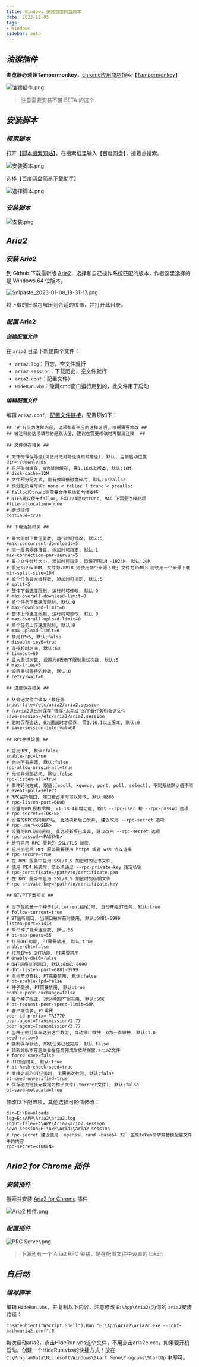```yaml
---
title: Windows 安装百度网盘脚本
date: 2022-12-05
tags:
- Windows
sidebar: auto
---
```


## ***油猴插件***

**浏览器必须装Tampermonkey**，[chrome应用商店](https://chrome.google.com/webstore/category/extensions?hl=zh-CN)搜索【[Tampermonkey](https://chrome.google.com/webstore/search/Tampermonkey?hl=zh-CN)】

![油猴插件.png](https://s2.loli.net/2022/12/25/z7c3V9sAR6KUCiG.png)

> 注意需要安装不带 BETA 的这个

## ***安装脚本***

### ***搜索脚本***

打开【[脚本搜索网站](http://greasyfork.org/zh-CN)】，在搜索框里输入【百度网盘】，接着点搜索。

![安装脚本.png](https://s2.loli.net/2022/12/25/r8VO1ogJyua4S6Z.png)

选择【百度网盘简易下载助手】

![选择脚本.png](https://s2.loli.net/2022/12/25/3RtvzLIiMOxcAnf.png)

### ***安装脚本***

![安装.png](https://s2.loli.net/2022/12/25/qxaRKAfpiwLyZdz.png)

## ***Aria2***

### ***安装 Aria2***

到 Github 下载最新版 [Aria2](https://github.com/aria2/aria2/releases)，选择和自己操作系统匹配的版本，作者这里选择的是 Windows 64 位版本。

![Snipaste_2023-01-08_18-31-17.png](https://s2.loli.net/2023/01/08/iw23tWnp16elrMb.png)

将下载的压缩包解压到合适的位置，并打开此目录。

### ***配置* Aria2**

#### ***创建配置文件***

在 `aria2` 目录下新建四个文件：

- `aria2.log`：日志，空文件就行
- `aria2.session`：下载历史，空文件就行
- `aria2.conf`：配置文件）
- `HideRun.vbs`：隐藏cmd窗口运行用到的，此文件用于启动

#### ***编辑配置文件***

编辑 `aria2.conf`，[配置文件链接](http://aria2c.com/archiver/aria2.conf )，配置项如下：

```shell
## '#'开头为注释内容, 选项都有相应的注释说明, 根据需要修改 ##
## 被注释的选项填写的是默认值, 建议在需要修改时再取消注释  ##

## 文件保存相关 ##

# 文件的保存路径(可使用绝对路径或相对路径), 默认: 当前启动位置
dir=~/downloads
# 启用磁盘缓存, 0为禁用缓存, 需1.16以上版本, 默认:16M
# disk-cache=32M
# 文件预分配方式, 能有效降低磁盘碎片, 默认:prealloc
# 预分配所需时间: none < falloc ? trunc < prealloc
# falloc和trunc则需要文件系统和内核支持
# NTFS建议使用falloc, EXT3/4建议trunc, MAC 下需要注释此项
#file-allocation=none
# 断点续传
continue=true

## 下载连接相关 ##

# 最大同时下载任务数, 运行时可修改, 默认:5
#max-concurrent-downloads=5
# 同一服务器连接数, 添加时可指定, 默认:1
max-connection-per-server=5
# 最小文件分片大小, 添加时可指定, 取值范围1M -1024M, 默认:20M
# 假定size=10M, 文件为20MiB 则使用两个来源下载; 文件为15MiB 则使用一个来源下载
min-split-size=10M
# 单个任务最大线程数, 添加时可指定, 默认:5
# split=5
# 整体下载速度限制, 运行时可修改, 默认:0
# max-overall-download-limit=0
# 单个任务下载速度限制, 默认:0
# max-download-limit=0
# 整体上传速度限制, 运行时可修改, 默认:0
# max-overall-upload-limit=0
# 单个任务上传速度限制, 默认:0
# max-upload-limit=0
# 禁用IPv6, 默认:false
# disable-ipv6=true
# 连接超时时间, 默认:60
# timeout=60
# 最大重试次数, 设置为0表示不限制重试次数, 默认:5
# max-tries=5
# 设置重试等待的秒数, 默认:0
# retry-wait=0

## 进度保存相关 ##

# 从会话文件中读取下载任务
input-file=/etc/aria2/aria2.session
# 在Aria2退出时保存`错误/未完成`的下载任务到会话文件
save-session=/etc/aria2/aria2.session
# 定时保存会话, 0为退出时才保存, 需1.16.1以上版本, 默认:0
# save-session-interval=60

## RPC相关设置 ##

# 启用RPC, 默认:false
enable-rpc=true
# 允许所有来源, 默认:false
rpc-allow-origin-all=true
# 允许非外部访问, 默认:false
rpc-listen-all=true
# 事件轮询方式, 取值:[epoll, kqueue, port, poll, select], 不同系统默认值不同
# event-poll=select
# RPC监听端口, 端口被占用时可以修改, 默认:6800
# rpc-listen-port=6800
# 设置的RPC授权令牌, v1.18.4新增功能, 取代 --rpc-user 和 --rpc-passwd 选项
# rpc-secret=<TOKEN>
# 设置的RPC访问用户名, 此选项新版已废弃, 建议改用 --rpc-secret 选项
# rpc-user=<USER>
# 设置的RPC访问密码, 此选项新版已废弃, 建议改用 --rpc-secret 选项
# rpc-passwd=<PASSWD>
# 是否启用 RPC 服务的 SSL/TLS 加密,
# 启用加密后 RPC 服务需要使用 https 或者 wss 协议连接
# rpc-secure=true
# 在 RPC 服务中启用 SSL/TLS 加密时的证书文件,
# 使用 PEM 格式时，您必须通过 --rpc-private-key 指定私钥
# rpc-certificate=/path/to/certificate.pem
# 在 RPC 服务中启用 SSL/TLS 加密时的私钥文件
# rpc-private-key=/path/to/certificate.key

## BT/PT下载相关 ##

# 当下载的是一个种子(以.torrent结尾)时, 自动开始BT任务, 默认:true
# follow-torrent=true
# BT监听端口, 当端口被屏蔽时使用, 默认:6881-6999
listen-port=51413
# 单个种子最大连接数, 默认:55
# bt-max-peers=55
# 打开DHT功能, PT需要禁用, 默认:true
enable-dht=false
# 打开IPv6 DHT功能, PT需要禁用
# enable-dht6=false
# DHT网络监听端口, 默认:6881-6999
# dht-listen-port=6881-6999
# 本地节点查找, PT需要禁用, 默认:false
# bt-enable-lpd=false
# 种子交换, PT需要禁用, 默认:true
enable-peer-exchange=false
# 每个种子限速, 对少种的PT很有用, 默认:50K
# bt-request-peer-speed-limit=50K
# 客户端伪装, PT需要
peer-id-prefix=-TR2770-
user-agent=Transmission/2.77
peer-agent=Transmission/2.77
# 当种子的分享率达到这个数时, 自动停止做种, 0为一直做种, 默认:1.0
seed-ratio=0
# 强制保存会话, 即使任务已经完成, 默认:false
# 较新的版本开启后会在任务完成后依然保留.aria2文件
# force-save=false
# BT校验相关, 默认:true
# bt-hash-check-seed=true
# 继续之前的BT任务时, 无需再次校验, 默认:false
bt-seed-unverified=true
# 保存磁力链接元数据为种子文件(.torrent文件), 默认:false
bt-save-metadata=true
```

修改以下配置项，其他选择可酌情修改：

```shell
dir=E:\Downloads
log=E:\APP\Aria2\aria2.log
input-file=E:\APP\Aria2\aria2.session
save-session=E:\APP\Aria2\aria2.session
# rpc-secret 建议使用 `openssl rand -base64 32` 生成token令牌并替换配置文件中的内容
rpc-secret=<TOKEN>
```

## ***Aria2 for Chrome 插件***

### ***安装插件***

搜索并安装 [Aria2 for Chrome](https://chrome.google.com/webstore/search/Aria2%20for%20Chrome?hl=zh-CN) 插件

![Aria2 插件.png](https://s2.loli.net/2022/12/25/EYCcN9AxoMemtqn.png)

### ***配置插件***

![PRC Server.png](https://s2.loli.net/2022/12/25/X1PvIOBQ76yacDk.png)

> 下面还有一个 Aria2 RPC 密钥，是在配置文件中设置的 token

## ***自启动***

### ***编写脚本***

编辑 `HideRun.vbs`，并复制以下内容，注意修改 `E:\App\Aria2\`为你的 `aria2`安装路径：

 ```vbscript
CreateObject("WScript.Shell").Run "E:\App\Aria2\aria2c.exe --conf-path=aria2.conf",0
 ```

每次启动aria2，点击HideRun.vbs这个文件，不用点击aria2c.exe。如果要开机启动，创建一个HideRun.vbs的快捷方式！放在 `C:\ProgramData\Microsoft\Windows\Start Menu\Programs\StartUp` 中即可。

